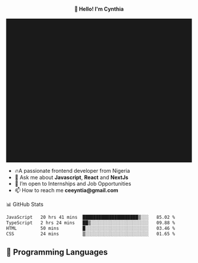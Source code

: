 <h4 align="center">👋 Hello! I'm Cynthia</h4>

<hr style="height:10%; margin-left:0; margin-right:0;" />

<div align="left">
  <ul>
  <li>🔥A passionate frontend developer from Nigeria</li>
  <li>💬 Ask me about <strong>Javascript</strong>, <strong>React</strong> and <strong> NextJs</strong></li>
  <li>👯 I’m open to Internships and Job Opportunities</li>
  <li>📫 How to reach me <strong>ceeyntia@gmail.com</strong></li>
</ul>
</div
  
## 📊 GitHub Stats

<!--START_SECTION:waka-->

```txt
JavaScript   20 hrs 41 mins  █████████████████████▒░░░   85.02 %
TypeScript   2 hrs 24 mins   ██▒░░░░░░░░░░░░░░░░░░░░░░   09.88 %
HTML         50 mins         █░░░░░░░░░░░░░░░░░░░░░░░░   03.46 %
CSS          24 mins         ▒░░░░░░░░░░░░░░░░░░░░░░░░   01.65 %
```

<!--END_SECTION:waka-->

## 💬 Programming Languages

<!--START_SECTION:languages-->
<!--END_SECTION:languages-->
